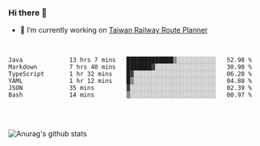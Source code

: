 ### Hi there 👋

- 🔭 I’m currently working on [Taiwan Railway Route Planner](https://github.com/Taiwan-Railway-Route-Planner)

<br/>

<!--START_SECTION:waka-->

```text
Java             13 hrs 7 mins   █████████████▒░░░░░░░░░░░   52.98 %
Markdown         7 hrs 40 mins   ███████▓░░░░░░░░░░░░░░░░░   30.98 %
TypeScript       1 hr 32 mins    █▓░░░░░░░░░░░░░░░░░░░░░░░   06.20 %
YAML             1 hr 12 mins    █▒░░░░░░░░░░░░░░░░░░░░░░░   04.88 %
JSON             35 mins         ▓░░░░░░░░░░░░░░░░░░░░░░░░   02.39 %
Bash             14 mins         ▒░░░░░░░░░░░░░░░░░░░░░░░░   00.97 %
```

<!--END_SECTION:waka-->

<br/>
<br/>

![Anurag's github stats](https://github-readme-stats.vercel.app/api?username=DepickereSven&show_icons=true&theme=tokyonight)



<!--
**DepickereSven/DepickereSven** is a ✨ _special_ ✨ repository because its `README.md` (this file) appears on your GitHub profile.

Here are some ideas to get you started:

- 🔭 I’m currently working on ...
- 🌱 I’m currently learning ...
- 👯 I’m looking to collaborate on ...
- 🤔 I’m looking for help with ...
- 💬 Ask me about ...
- 📫 How to reach me: ...
- 😄 Pronouns: ...
- ⚡ Fun fact: ...
-->
